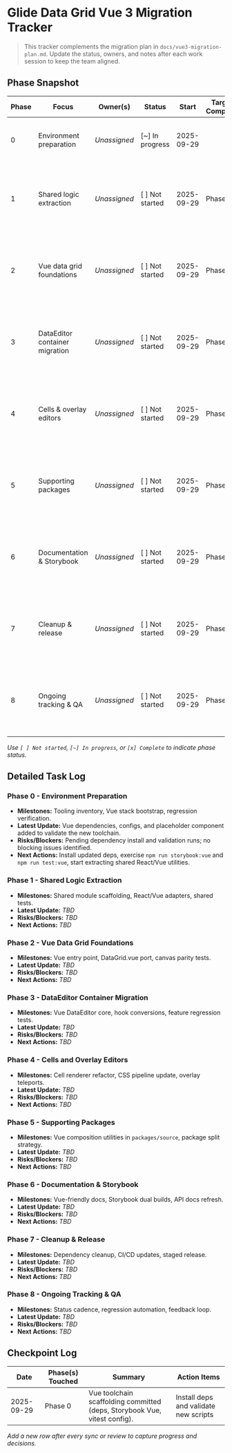 # Glide Data Grid Vue 3 Migration Tracker

> This tracker complements the migration plan in `docs/vue3-migration-plan.md`. Update the status, owners, and notes after each work session to keep the team aligned.

## Phase Snapshot

| Phase | Focus | Owner(s) | Status | Start | Target Complete | Actual Complete | Notes |
| --- | --- | --- | --- | --- | --- | --- | --- |
| 0 | Environment preparation | _Unassigned_ | [~] In progress | 2025-09-29 | | | Vue toolchain scaffolding in progress |
| 1 | Shared logic extraction | _Unassigned_ | [ ] Not started | 2025-09-29 | Phase 0 | Vue toolchain scaffolding committed (deps, Storybook Vue, vitest config). | Install deps and validate new scripts |
| 2 | Vue data grid foundations | _Unassigned_ | [ ] Not started | 2025-09-29 | Phase 0 | Vue toolchain scaffolding committed (deps, Storybook Vue, vitest config). | Install deps and validate new scripts |
| 3 | DataEditor container migration | _Unassigned_ | [ ] Not started | 2025-09-29 | Phase 0 | Vue toolchain scaffolding committed (deps, Storybook Vue, vitest config). | Install deps and validate new scripts |
| 4 | Cells & overlay editors | _Unassigned_ | [ ] Not started | 2025-09-29 | Phase 0 | Vue toolchain scaffolding committed (deps, Storybook Vue, vitest config). | Install deps and validate new scripts |
| 5 | Supporting packages | _Unassigned_ | [ ] Not started | 2025-09-29 | Phase 0 | Vue toolchain scaffolding committed (deps, Storybook Vue, vitest config). | Install deps and validate new scripts |
| 6 | Documentation & Storybook | _Unassigned_ | [ ] Not started | 2025-09-29 | Phase 0 | Vue toolchain scaffolding committed (deps, Storybook Vue, vitest config). | Install deps and validate new scripts |
| 7 | Cleanup & release | _Unassigned_ | [ ] Not started | 2025-09-29 | Phase 0 | Vue toolchain scaffolding committed (deps, Storybook Vue, vitest config). | Install deps and validate new scripts |
| 8 | Ongoing tracking & QA | _Unassigned_ | [ ] Not started | 2025-09-29 | Phase 0 | Vue toolchain scaffolding committed (deps, Storybook Vue, vitest config). | Install deps and validate new scripts |

_Use `[ ] Not started`, `[~] In progress`, or `[x] Complete` to indicate phase status._

## Detailed Task Log

### Phase 0 - Environment Preparation
- **Milestones:** Tooling inventory, Vue stack bootstrap, regression verification.
- **Latest Update:** Vue dependencies, configs, and placeholder component added to validate the new toolchain.
- **Risks/Blockers:** Pending dependency install and validation runs; no blocking issues identified.
- **Next Actions:** Install updated deps, exercise `npm run storybook:vue` and `npm run test:vue`, start extracting shared React/Vue utilities.

### Phase 1 - Shared Logic Extraction
- **Milestones:** Shared module scaffolding, React/Vue adapters, shared tests.
- **Latest Update:** _TBD_
- **Risks/Blockers:** _TBD_
- **Next Actions:** _TBD_

### Phase 2 - Vue Data Grid Foundations
- **Milestones:** Vue entry point, DataGrid.vue port, canvas parity tests.
- **Latest Update:** _TBD_
- **Risks/Blockers:** _TBD_
- **Next Actions:** _TBD_

### Phase 3 - DataEditor Container Migration
- **Milestones:** Vue DataEditor core, hook conversions, feature regression tests.
- **Latest Update:** _TBD_
- **Risks/Blockers:** _TBD_
- **Next Actions:** _TBD_

### Phase 4 - Cells and Overlay Editors
- **Milestones:** Cell renderer refactor, CSS pipeline update, overlay teleports.
- **Latest Update:** _TBD_
- **Risks/Blockers:** _TBD_
- **Next Actions:** _TBD_

### Phase 5 - Supporting Packages
- **Milestones:** Vue composition utilities in `packages/source`, package split strategy.
- **Latest Update:** _TBD_
- **Risks/Blockers:** _TBD_
- **Next Actions:** _TBD_

### Phase 6 - Documentation & Storybook
- **Milestones:** Vue-friendly docs, Storybook dual builds, API docs refresh.
- **Latest Update:** _TBD_
- **Risks/Blockers:** _TBD_
- **Next Actions:** _TBD_

### Phase 7 - Cleanup & Release
- **Milestones:** Dependency cleanup, CI/CD updates, staged release.
- **Latest Update:** _TBD_
- **Risks/Blockers:** _TBD_
- **Next Actions:** _TBD_

### Phase 8 - Ongoing Tracking & QA
- **Milestones:** Status cadence, regression automation, feedback loop.
- **Latest Update:** _TBD_
- **Risks/Blockers:** _TBD_
- **Next Actions:** _TBD_

## Checkpoint Log

| Date | Phase(s) Touched | Summary | Action Items |
| --- | --- | --- | --- |
| 2025-09-29 | Phase 0 | Vue toolchain scaffolding committed (deps, Storybook Vue, vitest config). | Install deps and validate new scripts |

_Add a new row after every sync or review to capture progress and decisions._


